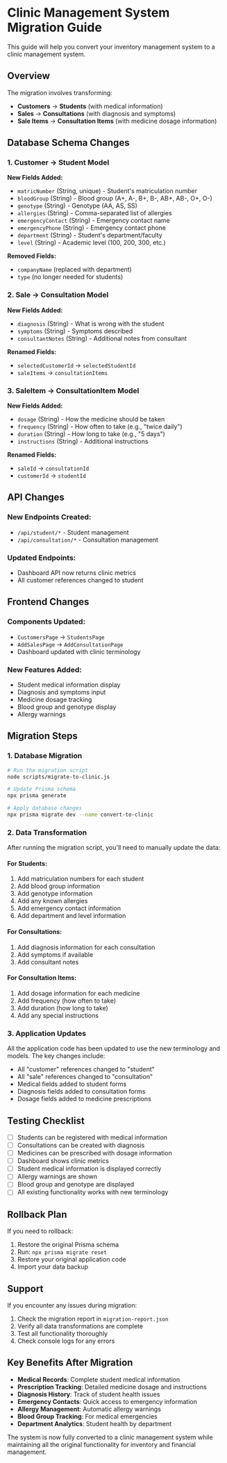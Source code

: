 # Clinic Management System Migration Guide

This guide will help you convert your inventory management system to a clinic management system.

## Overview

The migration involves transforming:
- **Customers** → **Students** (with medical information)
- **Sales** → **Consultations** (with diagnosis and symptoms)
- **Sale Items** → **Consultation Items** (with medicine dosage information)

## Database Schema Changes

### 1. Customer → Student Model

**New Fields Added:**
- `matricNumber` (String, unique) - Student's matriculation number
- `bloodGroup` (String) - Blood group (A+, A-, B+, B-, AB+, AB-, O+, O-)
- `genotype` (String) - Genotype (AA, AS, SS)
- `allergies` (String) - Comma-separated list of allergies
- `emergencyContact` (String) - Emergency contact name
- `emergencyPhone` (String) - Emergency contact phone
- `department` (String) - Student's department/faculty
- `level` (String) - Academic level (100, 200, 300, etc.)

**Removed Fields:**
- `companyName` (replaced with department)
- `type` (no longer needed for students)

### 2. Sale → Consultation Model

**New Fields Added:**
- `diagnosis` (String) - What is wrong with the student
- `symptoms` (String) - Symptoms described
- `consultantNotes` (String) - Additional notes from consultant

**Renamed Fields:**
- `selectedCustomerId` → `selectedStudentId`
- `saleItems` → `consultationItems`

### 3. SaleItem → ConsultationItem Model

**New Fields Added:**
- `dosage` (String) - How the medicine should be taken
- `frequency` (String) - How often to take (e.g., "twice daily")
- `duration` (String) - How long to take (e.g., "5 days")
- `instructions` (String) - Additional instructions

**Renamed Fields:**
- `saleId` → `consultationId`
- `customerId` → `studentId`

## API Changes

### New Endpoints Created:
- `/api/student/*` - Student management
- `/api/consultation/*` - Consultation management

### Updated Endpoints:
- Dashboard API now returns clinic metrics
- All customer references changed to student

## Frontend Changes

### Components Updated:
- `CustomersPage` → `StudentsPage`
- `AddSalesPage` → `AddConsultationPage`
- Dashboard updated with clinic terminology

### New Features Added:
- Student medical information display
- Diagnosis and symptoms input
- Medicine dosage tracking
- Blood group and genotype display
- Allergy warnings

## Migration Steps

### 1. Database Migration

```bash
# Run the migration script
node scripts/migrate-to-clinic.js

# Update Prisma schema
npx prisma generate

# Apply database changes
npx prisma migrate dev --name convert-to-clinic
```

### 2. Data Transformation

After running the migration script, you'll need to manually update the data:

#### For Students:
1. Add matriculation numbers for each student
2. Add blood group information
3. Add genotype information
4. Add any known allergies
5. Add emergency contact information
6. Add department and level information

#### For Consultations:
1. Add diagnosis information for each consultation
2. Add symptoms if available
3. Add consultant notes

#### For Consultation Items:
1. Add dosage information for each medicine
2. Add frequency (how often to take)
3. Add duration (how long to take)
4. Add any special instructions

### 3. Application Updates

All the application code has been updated to use the new terminology and models. The key changes include:

- All "customer" references changed to "student"
- All "sale" references changed to "consultation"
- Medical fields added to student forms
- Diagnosis fields added to consultation forms
- Dosage fields added to medicine prescriptions

## Testing Checklist

- [ ] Students can be registered with medical information
- [ ] Consultations can be created with diagnosis
- [ ] Medicines can be prescribed with dosage information
- [ ] Dashboard shows clinic metrics
- [ ] Student medical information is displayed correctly
- [ ] Allergy warnings are shown
- [ ] Blood group and genotype are displayed
- [ ] All existing functionality works with new terminology

## Rollback Plan

If you need to rollback:

1. Restore the original Prisma schema
2. Run: `npx prisma migrate reset`
3. Restore your original application code
4. Import your data backup

## Support

If you encounter any issues during migration:

1. Check the migration report in `migration-report.json`
2. Verify all data transformations are complete
3. Test all functionality thoroughly
4. Check console logs for any errors

## Key Benefits After Migration

- **Medical Records**: Complete student medical information
- **Prescription Tracking**: Detailed medicine dosage and instructions
- **Diagnosis History**: Track of student health issues
- **Emergency Contacts**: Quick access to emergency information
- **Allergy Management**: Automatic allergy warnings
- **Blood Group Tracking**: For medical emergencies
- **Department Analytics**: Student health by department

The system is now fully converted to a clinic management system while maintaining all the original functionality for inventory and financial management.